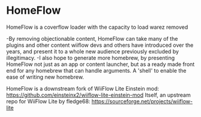# HomeFlow

HomeFlow is a coverflow loader with the capacity to load warez removed

-By removing objectionable content, HomeFlow can take many of the plugins and other content wiiflow devs and others have introduced over the years, and present it to a whole new audience previously excluded by illegitimacy.
-I also hope to generate more homebrew, by presenting HomeFlow not just as an app or content launcher, but as a ready made front end for any homebrew that can handle arguments.
A 'shell' to enable the ease of writing new homebrew.

HomeFlow is a downstream fork of WiiFlow Lite Einstein mod: https://github.com/einsteinx2/wiiflow-lite-einstein-mod
Itself, an upstream repo for WiiFlow Lite by fledge68: https://sourceforge.net/projects/wiiflow-lite

